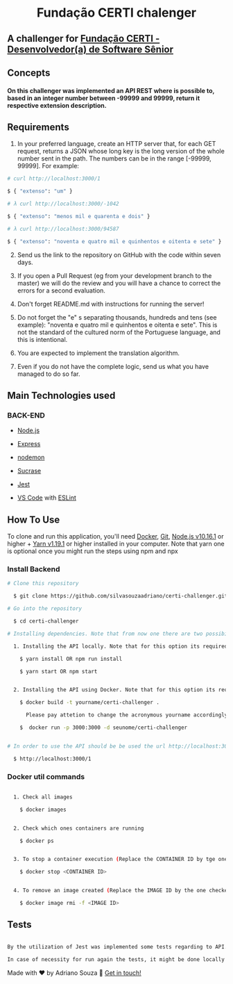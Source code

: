 <h1 align="center">
    Fundação CERTI chalenger
</h1>


## A challenger for [Fundação CERTI - Desenvolvedor(a) de Software Sênior](https://br.linkedin.com/jobs/view/desenvolvedor-a-de-software-s%C3%AAnior-at-funda%C3%A7%C3%A3o-certi-1741552983?utm_campaign=google_jobs_apply&utm_source=google_jobs_apply&utm_medium=organic)

## Concepts

<h4>
On this challenger was implemented an API REST where is possible to, based in an integer number between -99999 and 99999, return it respective extension description.


## Requirements

1. In your preferred language, create an HTTP server that, for each GET request, returns a JSON whose long key is the long version of the whole number sent in the path. The numbers can be in the range [-99999, 99999]. For example:

  ```bash
  # curl http://localhost:3000/1

  $ { "extenso": "um" }

  # λ curl http://localhost:3000/-1042

  $ { "extenso": "menos mil e quarenta e dois" }

  # λ curl http://localhost:3000/94587

  $ { "extenso": "noventa e quatro mil e quinhentos e oitenta e sete" }
  ```

2. Send us the link to the repository on GitHub with the code within seven days.

3. If you open a Pull Request (eg from your development branch to the master) we will do the review and you will have a chance to correct the errors for a second evaluation.

4. Don't forget README.md with instructions for running the server!

5. Do not forget the "e" s separating thousands, hundreds and tens (see example): "noventa e quatro mil e quinhentos e oitenta e sete". This is not the standard of the cultured norm of the Portuguese language, and this is intentional.

6. You are expected to implement the translation algorithm.

7. Even if you do not have the complete logic, send us what you have managed to do so far.

## Main Technologies used

### BACK-END
-   [Node.js](https://nodejs.org/en/)
-   [Express](https://expressjs.com/)
-   [nodemon](https://nodemon.io/)
-   [Sucrase](https://github.com/alangpierce/sucrase)
-   [Jest](https://jestjs.io/en/)


-   [VS Code](https://code.visualstudio.com/) with [ESLint](https://marketplace.visualstudio.com/items?itemName=dbaeumer.vscode-eslint)

## How To Use

To clone and run this application, you'll need [Docker](https://docs.docker.com/),  [Git](https://git-scm.com), [Node.js v10.16.1](https://nodejs.org/en/) or higher + [Yarn v1.19.1](https://yarnpkg.com/lang/en/) or higher installed in your computer. Note that yarn one is optional once you might run the steps using npm and npx

### Install Backend
```bash
# Clone this repository

  $ git clone https://github.com/silvasouzaadriano/certi-challenger.git

# Go into the repository

  $ cd certi-challenger

# Installing dependencies. Note that from now one there are two possibilities: 1) Install the API locally or 2) Install the API using Docker

  1. Installing the API locally. Note that for this option its required the Node installed locally

    $ yarn install OR npm run install

    $ yarn start OR npm start


  2. Installing the API using Docker. Note that for this option its required the Docker installed locally

    $ docker build -t yourname/certi-challenger .

      Please pay attetion to change the acronymous yourname accordingly and the dot in the end of line command

    $  docker run -p 3000:3000 -d seunome/certi-challenger


# In order to use the API should be be used the url http://localhost:3000/. For example:

  $ http://localhost:3000/1
```

### Docker util commands
```bash

  1. Check all images

    $ docker images


  2. Check which ones containers are running

    $ docker ps


  3. To stop a container execution (Replace the CONTAINER ID by tge one checked using the command `docker ps` )

    $ docker stop <CONTAINER ID>


  4. To remove an image created (Replace the IMAGE ID by the one checked using the command `docker images`)

    $ docker image rmi -f <IMAGE ID>

```

## Tests
```bash

By the utilization of Jest was implemented some tests regarding to API. The test results may be found out by openning on the browser, the index.htm file which is inside to folder _tests_/coverage/lcov-report

In case of necessity for run again the tests, it might be done locally running the command yarn test OR npm test under certi-challenger folder.
```
Made with ♥ by Adriano Souza :wave: [Get in touch!](https://www.linkedin.com/in/adriano-souza-9b1a1b11)


